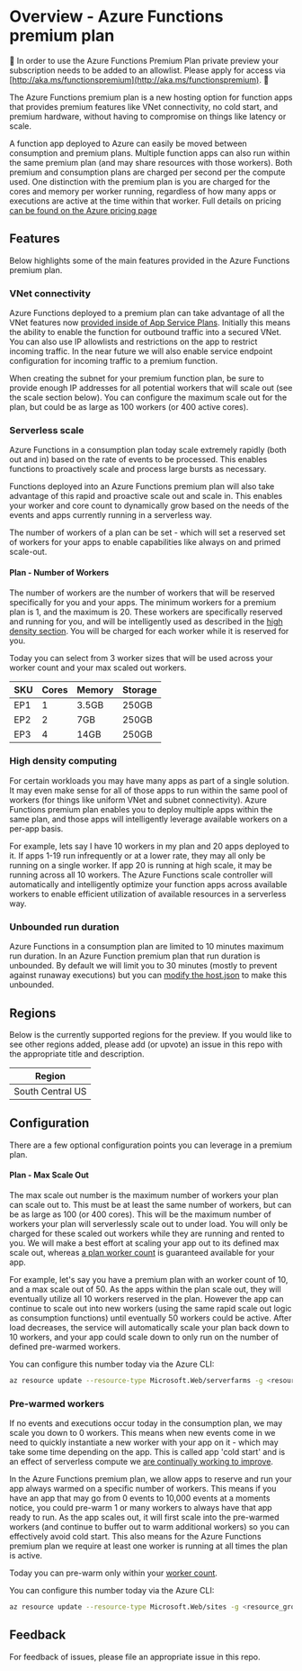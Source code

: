 # Overview - Azure Functions premium plan

🚧 In order to use the Azure Functions Premium Plan private preview your subscription needs to be added to an allowlist.  Please apply for access via [http://aka.ms/functionspremium](http://aka.ms/functionspremium). 🚧

The Azure Functions premium plan is a new hosting option for function apps that provides premium features like VNet connectivity, no cold start, and premium hardware, without having to compromise on things like latency or scale.

A function app deployed to Azure can easily be moved between consumption and premium plans.  Multiple function apps can also run within the same premium plan (and may share resources with those workers).  Both premium and consumption plans are charged per second per the compute used.  One distinction with the premium plan is you are charged for the cores and memory per worker running, regardless of how many apps or executions are active at the time within that worker.  Full details on pricing [can be found on the Azure pricing page](https://azure.microsoft.com/pricing/details/functions/)

## Features

Below highlights some of the main features provided in the Azure Functions premium plan.

### VNet connectivity

Azure Functions deployed to a premium plan can take advantage of all the VNet features now [provided inside of App Service Plans](https://blogs.msdn.microsoft.com/appserviceteam/2018/10/17/new-app-service-vnet-integration-feature/).  Initially this means the ability to enable the function for outbound traffic into a secured VNet.  You can also use IP allowlists and restrictions on the app to restrict incoming traffic.  In the near future we will also enable service endpoint configuration for incoming traffic to a premium function.

When creating the subnet for your premium function plan, be sure to provide enough IP addresses for all potential workers that will scale out (see the scale section below).  You can configure the maximum scale out for the plan, but could be as large as 100 workers (or 400 active cores). 

### Serverless scale

Azure Functions in a consumption plan today scale extremely rapidly (both out and in) based on the rate of events to be processed.  This enables functions to proactively scale and process large bursts as necessary.

Functions deployed into an Azure Functions premium plan will also take advantage of this rapid and proactive scale out and scale in.  This enables your worker and core count to dynamically grow based on the needs of the events and apps currently running in a serverless way.

The number of workers of a plan can be set - which will set a reserved set of workers for your apps to enable capabilities like always on and primed scale-out.

#### Plan - Number of Workers

The number of workers are the number of workers that will be reserved specifically for you and your apps.  The minimum workers for a premium plan is 1, and the maximum is 20.  These workers are specifically reserved and running for you, and will be intelligently used as described in the [high density section](#high-density-computing).  You will be charged for each worker while it is reserved for you.

Today you can select from 3 worker sizes that will be used across your worker count and your max scaled out workers.  

|SKU|Cores|Memory|Storage|
|--|--|--|--|
|EP1|1|3.5GB|250GB|
|EP2|2|7GB|250GB|
|EP3|4|14GB|250GB|

### High density computing

For certain workloads you may have many apps as part of a single solution.  It may even make sense for all of those apps to run within the same pool of workers (for things like uniform VNet and subnet connectivity).  Azure Functions premium plan enables you to deploy multiple apps within the same plan, and those apps will intelligently leverage available workers on a per-app basis.  

For example, lets say I have 10 workers in my plan and 20 apps deployed to it.  If apps 1-19 run infrequently or at a lower rate, they may all only be running on a single worker.  If app 20 is running at high scale, it may be running across all 10 workers.  The Azure Functions scale controller will automatically and intelligently optimize your function apps across available workers to enable efficient utilization of available resources in a serverless way.

### Unbounded run duration

Azure Functions in a consumption plan are limited to 10 minutes maximum run duration.  In an Azure Function premium plan that run duration is unbounded.  By default we will limit you to 30 minutes (mostly to prevent against runaway executions) but you can [modify the host.json](https://docs.microsoft.com/en-us/azure/azure-functions/functions-host-json#functiontimeout) to make this unbounded.

## Regions

Below is the currently supported regions for the preview.  If you would like to see other regions added, please add (or upvote) an issue in this repo with the appropriate title and description.

|Region|
|--|
|South Central US|

## Configuration

There are a few optional configuration points you can leverage in a premium plan.

#### Plan - Max Scale Out

The max scale out number is the maximum number of workers your plan can scale out to.  This must be at least the same number of workers, but can be as large as 100 (or 400 cores).  This will be the maximum number of workers your plan will serverlessly scale out to under load.  You will only be charged for these scaled out workers while they are running and rented to you.  We will make a best effort at scaling your app out to its defined max scale out, whereas [a plan worker count](#plan---number-of-workers) is guaranteed available for your app.

For example, let's say you have a premium plan with an worker count of 10, and a max scale out of 50.  As the apps within the plan scale out, they will eventually utilize all 10 workers reserved in the plan. However the app can continue to scale out into new workers (using the same rapid scale out logic as consumption functions) until eventually 50 workers could be active.  After load decreases, the service will automatically scale your plan back down to 10 workers, and your app could scale down to only run on the number of defined pre-warmed workers.

You can configure this number today via the Azure CLI:

```bash
az resource update --resource-type Microsoft.Web/serverfarms -g <resource_group> -n <premium_plan_name> --set properties.maximumElasticWorkerCount=<desired_max_scale_out>
```

### Pre-warmed workers

If no events and executions occur today in the consumption plan, we may scale you down to 0 workers. This means when new events come in we need to quickly instantiate a new worker with your app on it - which may take some time depending on the app.  This is called app 'cold start' and is an effect of serverless compute we [are continually working to improve](https://blogs.msdn.microsoft.com/appserviceteam/2018/02/07/understanding-serverless-cold-start/).  

In the Azure Functions premium plan, we allow apps to reserve and run your app always warmed on a specific number of workers.  This means if you have an app that may go from 0 events to 10,000 events at a moments notice, you could pre-warm 1 or many workers to always have that app ready to run.  As the app scales out, it will first scale into the pre-warmed workers (and continue to buffer out to warm additional workers) so you can effectively avoid cold start.  This also means for the Azure Functions premium plan we require at least one worker is running at all times the plan is active.

Today you can pre-warm only within your [worker count](#plan---worker-count).

You can configure this number today via the Azure CLI:

```bash
az resource update --resource-type Microsoft.Web/sites -g <resource_group> -n <function_app_name>/config/web --set properties.reservedInstanceCount=<desired_prewarmed_count>
```

## Feedback

For feedback of issues, please file an appropriate issue in this repo.